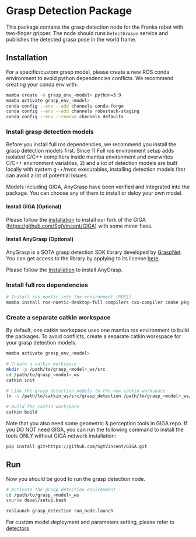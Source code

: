 # Grasp Detection Package

This package contains the grasp detection node for the Franka robot with two-finger gripper. The node should runs `DetectGrasps`  service and publishes the detected grasp pose in the world frame.

## Installation 
For a specific/custom grasp model, please create a new ROS conda environment to avoid python dependencies conflicts.
We recommend creating your conda env with:

```bash
mamba create -n grasp_env_<model> python=3.9
mamba activate grasp_env_<model>
conda config --env --add channels conda-forge
conda config --env --add channels robostack-staging
conda config --env --remove channels defaults
```

### Install grasp detection models 

Before you install full ros dependencies, we recommend you install the grasp detection models first.
Since 1) Full ros environment setup adds isolated C/C++ compilters inside mamba environment and overwrites C/C++ environment variables, 2) and a lot of detection models are built locally with system g++/nvcc executables, installing detection models first can avoid a lot of potential issues. 

Models including GIGA, AnyGrasp have been verified and integrated into the package. You can choose any of them to install or deloy your own model. 

#### Install GIGA (Optional)

Please follow the [installation](src/detectors/GIGA/README.md) to install our fork of the GIGA (https://github.com/SgtVincent/GIGA) with some minor fixes.

#### Install AnyGrasp (Optional)

AnyGrasp is a SOTA grasp detection SDK library developed by [GraspNet](https://graspnet.net/). You can get access to the library by applying to its license [here](https://github.com/graspnet/anygrasp_sdk/#license-registration).

Please follow the [Installation](src/detectors/anygrasp_sdk/README.md) to install AnyGrasp.

### Install full ros dependencies

```bash
# Install ros-noetic into the environment (ROS1)
mamba install ros-noetic-desktop-full compilers cxx-compiler cmake pkg-config make ninja colcon-common-extensions catkin_tools
```

### Create a separate catkin workspace

By default, one catkin workspace uses one mamba ros environment to build the packages.
To avoid conflicts, create a separate catkin workspace for your grasp detection models.

```bash
mamba activate grasp_env_<model>

# Create a catkin workspace 
mkdir -p /path/to/grasp_<model>_ws/src
cd /path/to/grasp_<model>_ws
catkin init

# Link the grasp detection models to the new catkin workspace
ln -s /path/to/catkin_ws/src/grasp_detection /path/to/grasp_<model>_ws/src/grasp_detection

# Build the catkin workspace
catkin build
```

Note that you also need some geometric & perception tools in GIGA repo. If you DO NOT need GIGA, you can run the following command to install the tools ONLY without GIGA network installation:

```bash
pip install git+https://github.com/SgtVincent/GIGA.git
```

## Run

Now you should be good to run the grasp detection node. 

```bash
# Activate the grasp detection environment
cd /path/to/grasp_<model>_ws
source devel/setup.bash

roslaunch grasp_detection run_node.launch
```
For custom model deployment and parameters setting, please refer to [detectors](src/detectors/)